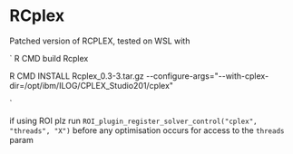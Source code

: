 ﻿# RCplex


Patched version of RCPLEX, tested on WSL with 

`
R CMD build Rcplex

R CMD INSTALL Rcplex_0.3-3.tar.gz --configure-args="--with-cplex-dir=/opt/ibm/ILOG/CPLEX_Studio201/cplex"

`

if using ROI plz run `ROI_plugin_register_solver_control("cplex", "threads", "X")` before any optimisation occurs for access to the `threads` param
